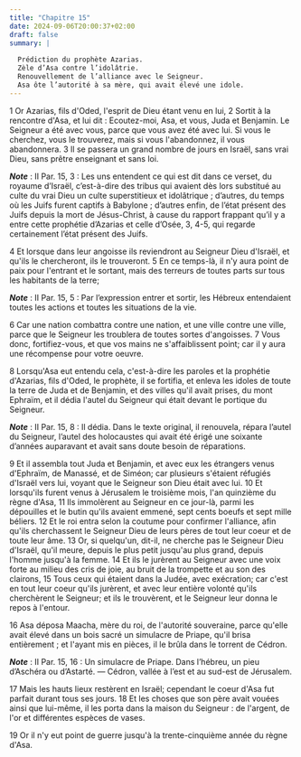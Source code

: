 ```yaml
---
title: "Chapitre 15"
date: 2024-09-06T20:00:37+02:00
draft: false
summary: |
  
  Prédiction du prophète Azarias.
  Zèle d’Asa contre l’idolâtrie.
  Renouvellement de l’alliance avec le Seigneur.
  Asa ôte l’autorité à sa mère, qui avait élevé une idole.
---
```



1 Or Azarias, fils d'Oded, l'esprit de Dieu étant venu en lui, 2 Sortit à la rencontre d'Asa, et lui dit : Ecoutez-moi, Asa, et vous, Juda et Benjamin. Le Seigneur a été avec vous, parce que vous avez été avec lui. Si vous le cherchez, vous le trouverez, mais si vous l'abandonnez, il vous abandonnera. 3 Il se passera un grand nombre de jours en Israël, sans vrai Dieu, sans prêtre enseignant et sans loi.

***Note*** :  II Par. 15, 3 : Les uns entendent ce qui est dit dans ce verset, du royaume d’Israël, c’est-à-dire des tribus qui avaient dès lors substitué au culte du vrai Dieu un culte superstitieux et idolâtrique ; d’autres, du temps où les Juifs furent captifs à Babylone ; d’autres enfin, de l’état présent des Juifs depuis la mort de Jésus-Christ, à cause du rapport frappant qu’il y a entre cette prophétie d’Azarias et celle d’Osée, 3, 4-5, qui regarde certainement l’état présent des Juifs.

4 Et lorsque dans leur angoisse ils reviendront au Seigneur Dieu d'Israël, et qu'ils le chercheront, ils le trouveront. 5 En ce temps-là, il n'y aura point de paix pour l'entrant et le sortant, mais des terreurs de toutes parts sur tous les habitants de la terre;

***Note*** :  II Par. 15, 5 : Par l’expression entrer et sortir, les Hébreux entendaient toutes les actions et toutes les situations de la vie.

6 Car une nation combattra contre une nation, et une ville contre une ville, parce que le Seigneur les troublera de toutes sortes d'angoisses. 7 Vous donc, fortifiez-vous, et que vos mains ne s'affaiblissent point; car il y aura une récompense pour votre oeuvre.


8 Lorsqu'Asa eut entendu cela, c'est-à-dire les paroles et la prophétie d'Azarias, fils d'Oded, le prophète, il se fortifia, et enleva les idoles de toute la terre de Juda et de Benjamin, et des villes qu'il avait prises, du mont Ephraïm, et il dédia l'autel du Seigneur qui était devant le portique du Seigneur.

***Note*** :  II Par. 15, 8 : Il dédia. Dans le texte original, il renouvela, répara l’autel du Seigneur, l’autel des holocaustes qui avait été érigé une soixante d’années auparavant et avait sans doute besoin de réparations.

9 Et il assembla tout Juda et Benjamin, et avec eux les étrangers venus d'Ephraïm, de Manassé, et de Siméon; car plusieurs s'étaient réfugiés d'Israël vers lui, voyant que le Seigneur son Dieu était avec lui. 10 Et lorsqu'ils furent venus à Jérusalem le troisième mois, l'an quinzième du règne d'Asa, 11 Ils immolèrent au Seigneur en ce jour-là, parmi les dépouilles et le butin qu'ils avaient emmené, sept cents boeufs et sept mille béliers. 12 Et le roi entra selon la coutume pour confirmer l'alliance, afin qu'ils cherchassent le Seigneur Dieu de leurs pères de tout leur coeur et de toute leur âme. 13 Or, si quelqu'un, dit-il, ne cherche pas le Seigneur Dieu d'Israël, qu'il meure, depuis le plus petit jusqu'au plus grand, depuis l'homme jusqu'à la femme. 14 Et ils le jurèrent au Seigneur avec une voix forte au milieu des cris de joie, au bruit de la trompette et au son des clairons, 15 Tous ceux qui étaient dans la Judée, avec exécration; car c'est en tout leur coeur qu'ils jurèrent, et avec leur entière volonté qu'ils
cherchèrent le Seigneur; et ils le trouvèrent, et le Seigneur leur donna le repos à l'entour.


16 Asa déposa Maacha, mère du roi, de l'autorité souveraine, parce qu'elle avait élevé dans un bois sacré un simulacre de Priape, qu'il brisa entièrement ; et l'ayant mis en pièces, il le brûla dans le torrent de Cédron.

***Note*** :  II Par. 15, 16 : Un simulacre de Priape. Dans l’hébreu, un pieu d’Aschéra ou d’Astarté. ― Cédron, vallée à l’est et au sud-est de Jérusalem.

17 Mais les hauts lieux restèrent en Israël; cependant le coeur d'Asa fut parfait durant tous ses jours. 18 Et les choses que son père avait vouées ainsi que lui-même, il les porta dans la maison du Seigneur : de l'argent, de l'or et différentes espèces de vases.


19 Or il n'y eut point de guerre jusqu'à la trente-cinquième année du règne d'Asa.

